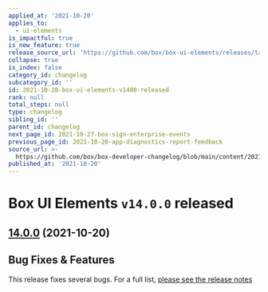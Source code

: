 ```yaml
---
applied_at: '2021-10-20'
applies_to:
  - ui-elements
is_impactful: true
is_new_feature: true
release_source_url: 'https://github.com/box/box-ui-elements/releases/tag/v14.0.0'
collapse: true
is_index: false
category_id: changelog
subcategory_id: ''
id: 2021-10-20-box-ui-elements-v1400-released
rank: null
total_steps: null
type: changelog
sibling_id: ''
parent_id: changelog
next_page_id: 2021-10-27-box-sign-enterprise-events
previous_page_id: 2021-10-20-app-diagnostics-report-feedback
source_url: >-
  https://github.com/box/box-developer-changelog/blob/main/content/2021/10-20-box-ui-elements-v1400-released.md
published_at: '2021-10-20'
---
```

# Box UI Elements `v14.0.0` released

## [14.0.0][1] (2021-10-20)

## Bug Fixes & Features

This release fixes several bugs. For a full list, [please see the release notes][1]

[1]: https://github.com/box/box-ui-elements/releases/tag/v14.0.0
